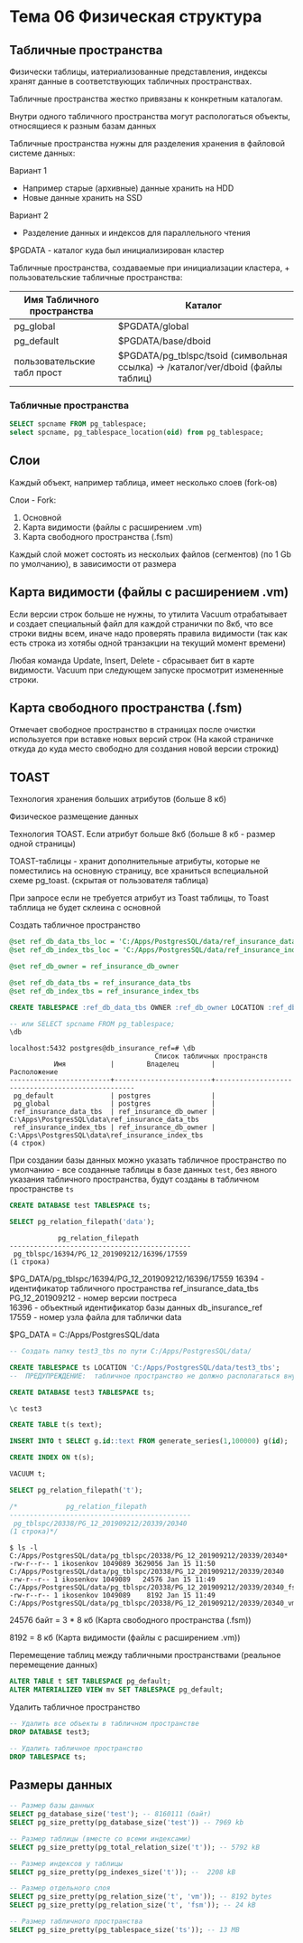 # Тема 06 Физическая структура 


## Табличные пространства

Физически таблицы, иатериализованные представления, индексы хранят данные в соответствующих табличных пространствах.

Табличные пространства жестко привязаны к конкретным каталогам. 

Внутри одного табличного пространства могут распологаться объекты, относящиеся к разным базам данных

Табличные пространства нужны для разделения хранения в файловой системе данных:

Вариант 1
+ Например старые (архивные) данные хранить на HDD
+ Новые данные хранить на SSD

Вариант 2
+ Разделение данных и индексов для параллельного чтения 

$PGDATA - каталог куда был инициализирован кластер

Табличные пространства, создаваемые при инициализации кластера, + пользовательские табличные пространства:

Имя Табличного пространства | Каталог
----------------------------|-------------------------------
pg_global                   | $PGDATA/global
pg_default                  | $PGDATA/base/dboid
пользовательские табл прост | $PGDATA/pg_tblspc/tsoid (символьная ссылка) -> /каталог/ver/dboid (файлы таблиц)


### Табличные пространства

```sql
SELECT spcname FROM pg_tablespace;
select spcname, pg_tablespace_location(oid) from pg_tablespace;
```

## Слои

Каждый объект, например таблица, имеет несколько слоев (fork-ов)

Слои - Fork:

1. Основной 
2. Карта видимости (файлы с расширением .vm)
3. Карта свободного пространства (.fsm)

Каждый слой может состоять из нескольих файлов (сегментов) (по 1 Gb по умолчанию), в зависимости от размера

## Карта видимости (файлы с расширением .vm)

Если версии строк больше не нужны, то утилита Vacuum отрабатывает и создает специальный файл для каждой странички по 8кб, что все строки видны всем, иначе надо проверять правила видимости (так как есть строка из хотябы одной транзакции на текущий момент времени)

Любая команда Update, Insert, Delete - сбрасывает бит в карте видимости. Vacuum при следующем запуске просмотрит измененные строки.

## Карта свободного пространства (.fsm)

Отмечает свободное пространство в страницах после очистки используется при вставке новых версий строк
(На какой страничке откуда до куда место свободно для создания новой версии строкид)

## TOAST

Технология хранения больших атрибутов (больше 8 кб)

Физическое размещение данных

Технология TOAST. Если атрибут больше 8кб (больше 8 кб - размер одной страницы)

TOAST-таблицы - хранит дополнительные атрибуты, которые не поместились на основную страницу, все храниться вспециальной схеме pg_toast. (скрытая от пользователя таблица)

При запросе если не требуется атрибут из Toast таблицы, то Toast табллица не будет склеина с основной

Создать табличное пространство

```sql
@set ref_db_data_tbs_loc = 'C:/Apps/PostgresSQL/data/ref_insurance_data_tbs'
@set ref_db_index_tbs_loc = 'C:/Apps/PostgresSQL/data/ref_insurance_index_tbs'

@set ref_db_owner = ref_insurance_db_owner

@set ref_db_data_tbs = ref_insurance_data_tbs
@set ref_db_index_tbs = ref_insurance_index_tbs

CREATE TABLESPACE :ref_db_data_tbs OWNER :ref_db_owner LOCATION :ref_db_data_tbs_loc;

-- или SELECT spcname FROM pg_tablespace;
\db
```

	localhost:5432 postgres@db_insurance_ref=# \db
	                                    Список табличных пространств
	           Имя           |        Владелец        |                   Расположение
	-------------------------+------------------------+--------------------------------------------------
	 pg_default              | postgres               |
	 pg_global               | postgres               |
	 ref_insurance_data_tbs  | ref_insurance_db_owner | C:\Apps\PostgresSQL\data\ref_insurance_data_tbs
	 ref_insurance_index_tbs | ref_insurance_db_owner | C:\Apps\PostgresSQL\data\ref_insurance_index_tbs
	(4 строк)

При создании базы данных можно указать табличное пространство по умолчанию - все созданные таблицы в базе данных `test`, без явного указания табличного пространства, будут созданы в табличном пространстве `ts`

```sql
CREATE DATABASE test TABLESPACE ts;
```

```sql
SELECT pg_relation_filepath('data');
```
	            pg_relation_filepath
	---------------------------------------------
	 pg_tblspc/16394/PG_12_201909212/16396/17559
	(1 строка)

$PG_DATA/pg_tblspc/16394/PG_12_201909212/16396/17559
16394 - идентификатор табличного пространства ref_insurance_data_tbs  
PG_12_201909212 - номер версии постреса  
16396 - объектный идентификатор базы данных db_insurance_ref  
17559 - номер узла файла для таблички data  

$PG_DATA = C:/Apps/PostgresSQL/data


```sql
-- Создать папку test3_tbs по пути C:/Apps/PostgresSQL/data/

CREATE TABLESPACE ts LOCATION 'C:/Apps/PostgresSQL/data/test3_tbs';
-- 	ПРЕДУПРЕЖДЕНИЕ:  табличное пространство не должно располагаться внутри каталога данных

CREATE DATABASE test3 TABLESPACE ts;

\c test3

CREATE TABLE t(s text);

INSERT INTO t SELECT g.id::text FROM generate_series(1,100000) g(id);

CREATE INDEX ON t(s);

VACUUM t;

SELECT pg_relation_filepath('t');

/*            pg_relation_filepath
---------------------------------------------
 pg_tblspc/20338/PG_12_201909212/20339/20340
(1 строка)*/
```

	$ ls -l C:/Apps/PostgresSQL/data/pg_tblspc/20338/PG_12_201909212/20339/20340*
	-rw-r--r-- 1 ikosenkov 1049089 3629056 Jan 15 11:50 C:/Apps/PostgresSQL/data/pg_tblspc/20338/PG_12_201909212/20339/20340
	-rw-r--r-- 1 ikosenkov 1049089   24576 Jan 15 11:49 C:/Apps/PostgresSQL/data/pg_tblspc/20338/PG_12_201909212/20339/20340_fsm
	-rw-r--r-- 1 ikosenkov 1049089    8192 Jan 15 11:49 C:/Apps/PostgresSQL/data/pg_tblspc/20338/PG_12_201909212/20339/20340_vm

24576 байт = 3 * 8 кб (Карта свободного пространства (.fsm))

8192 = 8 кб (Карта видимости (файлы с расширением .vm))

Перемещение таблиц между табличными пространствами (реальное перемещение данных)

```sql
ALTER TABLE t SET TABLESPACE pg_default;
ALTER MATERIALIZED VIEW mv SET TABLESPACE pg_default;
```

Удалить табличное пространство

```sql
-- Удалить все объекты в табличном пространстве
DROP DATABASE test3;

-- Удалить табличное пространство
DROP TABLESPACE ts;
```

## Размеры данных

```sql
-- Размер базы данных
SELECT pg_database_size('test'); -- 8160111 (байт)
SELECT pg_size_pretty(pg_database_size('test')) -- 7969 kb

-- Размер таблицы (вместе со всеми индексами)
SELECT pg_size_pretty(pg_total_relation_size('t')); -- 5792 kB 

-- Размер индексов у таблицы
SELECT pg_size_pretty(pg_indexes_size('t')); --  2208 kB

-- Размер отдельного слоя
SELECT pg_size_pretty(pg_relation_size('t', 'vm')); -- 8192 bytes
SELECT pg_size_pretty(pg_relation_size('t', 'fsm')); -- 24 kB

-- Размер табличного пространства
SELECT pg_size_pretty(pg_tablespace_size('ts')); -- 13 MB
```